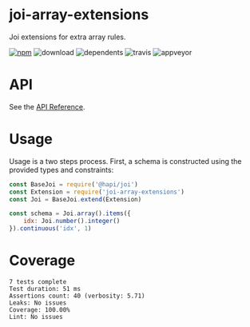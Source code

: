 # joi-array-extensions
Joi extensions for extra array rules.

[![npm](https://flat.badgen.net/npm/v/joi-array-extensions)](https://npmjs.com/package/joi-array-extensions) ![download](https://flat.badgen.net/npm/dt/joi-array-extensions) ![dependents](https://flat.badgen.net/npm/dependents/joi-array-extensions) ![travis](https://flat.badgen.net/travis/buianhthang/joi-array-extensions) ![appveyor](https://flat.badgen.net/appveyor/ci/buianhthang/joi-array-extensions)

# API
See the [API Reference](https://github.com/buianhthang/joi-array-extensions/blob/master/API.md).

# Usage
Usage is a two steps process. First, a schema is constructed using the provided types and constraints:

```js
const BaseJoi = require('@hapi/joi')
const Extension = require('joi-array-extensions')
const Joi = BaseJoi.extend(Extension)

const schema = Joi.array().items({
    idx: Joi.number().integer()
}).continuous('idx', 1)
```

# Coverage

```
7 tests complete
Test duration: 51 ms
Assertions count: 40 (verbosity: 5.71)
Leaks: No issues
Coverage: 100.00%
Lint: No issues
```
